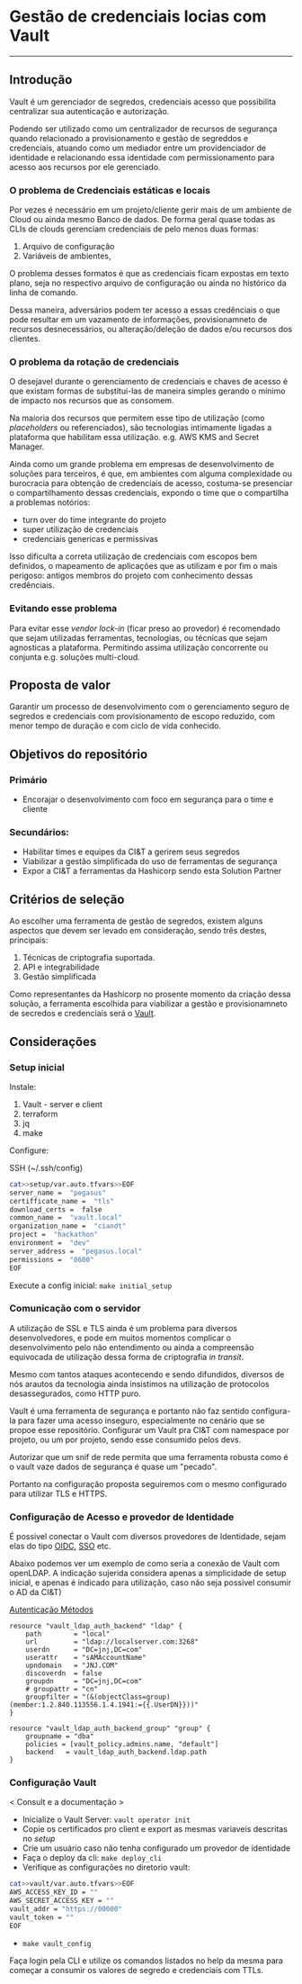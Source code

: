 
# Gestão de credenciais locias com Vault 

---

## Introdução 

Vault é um gerenciador de segredos, credenciais acesso que possibilita centralizar sua autenticação e autorização. 

Podendo ser utilizado como um centralizador de recursos de segurança quando relacionado a provisionamento e gestão de segreddos e credenciais, atuando como um mediador entre um providenciador de identidade e relacionando essa identidade com permissionamento para acesso aos recursos por ele gerenciado. 

### O problema de Credenciais estáticas e locais


Por vezes é necessário em um projeto/cliente gerir mais de um ambiente de Cloud ou ainda mesmo Banco de dados. De forma geral quase todas as CLIs de clouds gerenciam credenciais de pelo menos duas formas:
1. Arquivo de configuração
2. Variáveis de ambientes,

O problema desses formatos é que as credenciais ficam expostas em texto plano, seja no respectivo arquivo de configuração ou ainda no histórico da linha de comando.

Dessa maneira, adversários podem ter acesso a essas credênciais o que pode resultar em um vazamento de informações, provisionamneto de recursos desnecessários, ou alteração/deleção de dados e/ou recursos dos clientes.

### O problema da rotação de credenciais

O desejavel durante o gerenciamento de credenciais e chaves de acesso é que existam formas de substitui-las de maneira simples gerando o mínimo de impacto nos recursos que as consomem. 

Na maioria dos recursos que permitem esse tipo de utilização (como *placeholders* ou referenciados), são tecnologias intimamente ligadas a plataforma que habilitam essa utilização. e.g. AWS KMS and Secret Manager.

Ainda como um grande problema em empresas de desenvolvimento de soluções para terceiros, é que, em ambientes com alguma complexidade ou burocracia para obtenção de credenciais de acesso, costuma-se presenciar o compartilhamento dessas credenciais, expondo o time que o compartilha a problemas notórios:
* turn over do time integrante do projeto
* super utilização de credenciais 
* credenciais genericas e permissivas

Isso dificulta a correta utilização de credenciais com escopos bem definidos, o mapeamento de aplicações que as utilizam e por fim o mais perigoso: antigos membros do projeto com conhecimento dessas credênciais.

### Evitando esse problema

Para evitar esse *vendor lock-in* (ficar preso ao provedor) é recomendado que sejam utilizadas ferramentas, tecnologias, ou técnicas que sejam agnosticas a plataforma. Permitindo assima utilização concorrente ou conjunta e.g. soluções multi-cloud. 

## Proposta de valor

Garantir um processo de desenvolvimento com o gerenciamento seguro de segredos e credenciais com provisionamento de escopo reduzido, com menor tempo de duração e com ciclo de vida conhecido.

## Objetivos do repositório

### Primário

* Encorajar o desenvolvimento com foco em segurança para o time e cliente

### Secundários:

* Habilitar times e equipes da CI&T a gerirem seus segredos
* Viabilizar a gestão simplificada do uso de ferramentas de segurança
* Expor a CI&T a ferramentas da Hashicorp sendo esta Solution Partner

## Critérios de seleção

Ao escolher uma ferramenta de gestão de segredos, existem alguns aspectos que devem ser levado em consideração, sendo três destes, principais:

1. Técnicas de criptografia suportada.
2. API e integrabilidade
3. Gestão simplificada

Como representantes da Hashicorp no prosente momento da criação dessa solução, a ferramenta escolhida para viabilizar a gestão e provisionamneto de secredos e credenciais será o [Vault](https://vaultproject.io). 


## Considerações

### Setup inicial

Instale:
1. Vault - server e client
2. terraform
3. jq 
4. make

Configure:

SSH (~/.ssh/config)

```bash
cat>>setup/var.auto.tfvars>>EOF
server_name =  "pegasus"
certifficate_name =  "tls"
download_certs =  false
common_name =  "vault.local"
organization_name =  "ciandt"
project =  "hackathon"
environment =  "dev"
server_address =  "pegasus.local"
permissions =  "0600"
EOF
```

Execute a config inicial: `make initial_setup`

### Comunicação com o servidor

A utilização de SSL e TLS ainda é um problema para diversos desenvolvedores, e pode em muitos momentos complicar o desenvolvimento pelo não entendimento ou ainda a compreensão equivocada de utilização dessa forma de criptografia *in transit*. 

Mesmo com tantos ataques acontecendo e sendo difundidos, diversos de nós arautos da tecnologia ainda insistimos na utilização de protocolos desassegurados, como HTTP puro. 

Vault é uma ferramenta de segurança e portanto não faz sentido configura-la para fazer uma acesso inseguro, especialmente no cenário que se propoe esse repositório. Configurar um Vault pra CI&T com namespace por projeto, ou um por projeto, sendo esse consumido pelos devs.

Autorizar que um snif de rede permita que uma ferramenta robusta como é o vault vaze dados de segurança é quase um "pecado".

Portanto na configuração proposta seguiremos com o mesmo configurado para utilizar TLS e HTTPS.


### Configuração de Acesso e provedor de Identidade

É possivel conectar o Vault com diversos provedores de Identidade, sejam elas do tipo [OIDC](https://openid.net/connect/), [SSO](https://www.fortinet.com/resources/cyberglossary/single-sign-on#:~:text=Single%20sign%2Don%20(SSO)%20is%20an%20identification%20method%20that,the%20authentication%20process%20for%20users.) etc.

Abaixo podemos ver um exemplo de como seria a conexão de Vault com openLDAP. A indicação sujerida considera apenas a simplicidade de setup inicial, e apenas é indicado para utilização, caso não seja possivel consumir o  AD da CI&T)


[Autenticação Métodos]()
```hcl
resource "vault_ldap_auth_backend" "ldap" {
    path        = "local"
    url         = "ldap://localserver.com:3268"
    userdn      = "DC=jnj,DC=com"
    userattr    = "sAMAccountName"
    upndomain   = "JNJ.COM"
    discoverdn  = false
    groupdn     = "DC=jnj,DC=com"
    # groupattr = "cn"
    groupfilter = "(&(objectClass=group)(member:1.2.840.113556.1.4.1941:={{.UserDN}}))"
}

resource "vault_ldap_auth_backend_group" "group" {
    groupname = "dba"
    policies = [vault_policy.admins.name, "default"]
    backend   = vault_ldap_auth_backend.ldap.path
}
```

### Configuração Vault

< Consult e a documentação >

*  Inicialize o Vault Server: `vault operator init` 
* Copie os certificados pro client e export as mesmas variaveis descritas no *setup*
* Crie um usuário caso não tenha configurado um provedor de identidade
* Faça o deploy da cli: `make deploy_cli`
* Verifique as configurações no diretorio vault:

```bash
cat>>vault/var.auto.tfvars>>EOF
AWS_ACCESS_KEY_ID = ""
AWS_SECRET_ACCESS_KEY = ""
vault_addr = "https://00000"
vault_token = ""
EOF
```
* `make vault_config`


Faça login pela CLI e utilize os comandos listados no help da mesma para começar a consumir os valores de segredo e credenciais com TTLs.
